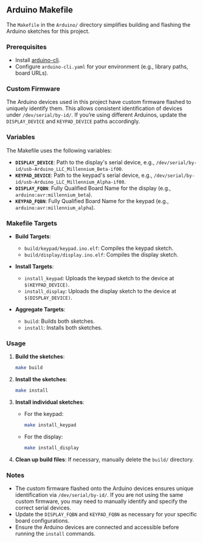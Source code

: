 ## Arduino Makefile

The `Makefile` in the `Arduino/` directory simplifies building and flashing the Arduino sketches for this project.

### Prerequisites

- Install [arduino-cli](https://arduino.github.io/arduino-cli).
- Configure `arduino-cli.yaml` for your environment (e.g., library paths, board URLs).

### Custom Firmware

The Arduino devices used in this project have custom firmware flashed to uniquely identify them. This allows consistent identification of devices under `/dev/serial/by-id/`. If you’re using different Arduinos, update the `DISPLAY_DEVICE` and `KEYPAD_DEVICE` paths accordingly.

### Variables

The Makefile uses the following variables:
- **`DISPLAY_DEVICE`**: Path to the display's serial device, e.g., `/dev/serial/by-id/usb-Arduino_LLC_Millennium_Beta-if00`.
- **`KEYPAD_DEVICE`**: Path to the keypad's serial device, e.g., `/dev/serial/by-id/usb-Arduino_LLC_Millennium_Alpha-if00`.
- **`DISPLAY_FQBN`**: Fully Qualified Board Name for the display (e.g., `arduino:avr:millennium_beta`).
- **`KEYPAD_FQBN`**: Fully Qualified Board Name for the keypad (e.g., `arduino:avr:millennium_alpha`).

### Makefile Targets

- **Build Targets**:
  - `build/keypad/keypad.ino.elf`: Compiles the keypad sketch.
  - `build/display/display.ino.elf`: Compiles the display sketch.

- **Install Targets**:
  - `install_keypad`: Uploads the keypad sketch to the device at `$(KEYPAD_DEVICE)`.
  - `install_display`: Uploads the display sketch to the device at `$(DISPLAY_DEVICE)`.

- **Aggregate Targets**:
  - `build`: Builds both sketches.
  - `install`: Installs both sketches.

### Usage

1. **Build the sketches**:
   ```bash
   make build
   ```

2. **Install the sketches**:
   ```bash
   make install
   ```

3. **Install individual sketches**:
   - For the keypad:
     ```bash
     make install_keypad
     ```
   - For the display:
     ```bash
     make install_display
     ```

4. **Clean up build files**:
   If necessary, manually delete the `build/` directory.

### Notes
- The custom firmware flashed onto the Arduino devices ensures unique identification via `/dev/serial/by-id/`. If you are not using the same custom firmware, you may need to manually identify and specify the correct serial devices.
- Update the `DISPLAY_FQBN` and `KEYPAD_FQBN` as necessary for your specific board configurations.
- Ensure the Arduino devices are connected and accessible before running the `install` commands.